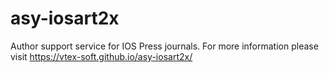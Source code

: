 # asy-iosart2x
Author support service for IOS Press journals. For more information please visit https://vtex-soft.github.io/asy-iosart2x/
